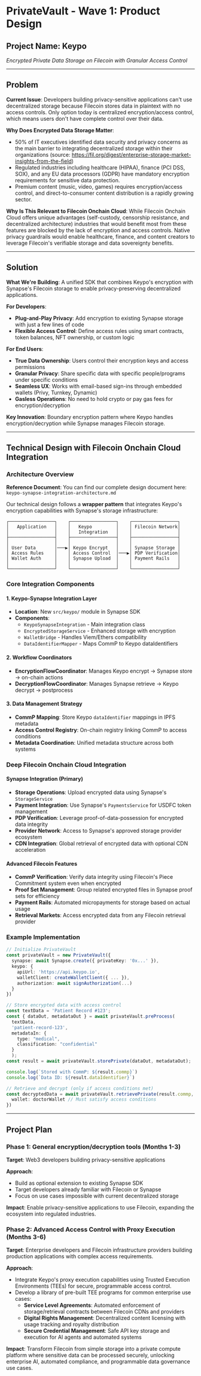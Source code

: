 # PrivateVault - Wave 1: Product Design

## Project Name: **Keypo**
*Encrypted Private Data Storage on Filecoin with Granular Access Control*

---

## Problem

**Current Issue**: Developers building privacy-sensitive applications can't use decentralized storage because Filecoin stores data in plaintext with no access controls. Only option today is centralized encryption/access control, which means users don't have complete control over their data.

**Why Does Encrypted Data Storage Matter**: 
- 50% of IT executives identified data security and privacy concerns as the main barrier to integrating decentralized storage within their organizations (source: https://fil.org/digest/enterprise-storage-market-insights-from-the-field)
- Regulated industries including healthcare (HIPAA), finance (PCI DSS, SOX), and any EU data processors (GDPR) have mandatory encryption requirements for sensitive data protection. 
- Premium content (music, video, games) requires encryption/access control, and direct-to-consumer content distribution is a rapidly growing sector. 

**Why Is This Relevant to Filecoin Onchain Cloud**: 
While Filecoin Onchain Cloud offers unique advantages (self-custody, censorship resistance, and decentralized architecture) industries that would benefit most from these features are blocked by the lack of encryption and access controls. Native privacy guardrails would enable healthcare, finance, and content creators to leverage Filecoin's verifiable storage and data sovereignty benefits.

---

## Solution

**What We're Building**: A unified SDK that combines Keypo's encryption with Synapse's Filecoin storage to enable privacy-preserving decentralized applications.

**For Developers**:
- **Plug-and-Play Privacy**: Add encryption to existing Synapse storage with just a few lines of code
- **Flexible Access Control**: Define access rules using smart contracts, token balances, NFT ownership, or custom logic

**For End Users**:
- **True Data Ownership**: Users control their encryption keys and access permissions
- **Granular Privacy**: Share specific data with specific people/programs under specific conditions
- **Seamless UX**: Works with email-based sign-ins through embedded wallets (Privy, Turnkey, Dynamic)
- **Gasless Operations**: No need to hold crypto or pay gas fees for encryption/decryption

**Key Innovation**: Boundary encryption pattern where Keypo handles encryption/decryption while Synapse manages Filecoin storage.

---

## Technical Design with Filecoin Onchain Cloud Integration

### Architecture Overview

**Reference Document**: 
You can find our complete design document here: `keypo-synapse-integration-architecture.md`

Our technical design follows a **wrapper pattern** that integrates Keypo's encryption capabilities with Synapse's storage infrastructure:

```
┌─────────────────┐    ┌─────────────────┐    ┌─────────────────┐
│   Application   │    │   Keypo         │    │ Filecoin Network│
│                 │    │   Integration   │    │                 │
├─────────────────┤    ├─────────────────┤    ├─────────────────┤
│                 │    │                 │    │                 │
│ User Data       │───▶│ Keypo Encrypt   │    │ Synapse Storage │
│ Access Rules    │    │ Access Control  │───▶│ PDP Verification│
│ Wallet Auth     │    │ Synapse Upload  │    │ Payment Rails   │
│                 │    │                 │    │                 │
└─────────────────┘    └─────────────────┘    └─────────────────┘
```

### Core Integration Components

#### 1. **Keypo-Synapse Integration Layer**
- **Location**: New `src/keypo/` module in Synapse SDK  
- **Components**: 
  - `KeypoSynapseIntegration` - Main integration class
  - `EncryptedStorageService` - Enhanced storage with encryption
  - `WalletBridge` - Handles Viem/Ethers compatibility
  - `DataIdentifierMapper` - Maps CommP to Keypo dataIdentifiers

#### 2. **Workflow Coordinators**
- **EncryptionFlowCoordinator**: Manages Keypo encrypt → Synapse store → on-chain actions
- **DecryptionFlowCoordinator**: Manages Synapse retrieve → Keypo decrypt → postprocess  

#### 3. **Data Management Strategy**
- **CommP Mapping**: Store Keypo `dataIdentifier` mappings in IPFS metadata
- **Access Control Registry**: On-chain registry linking CommP to access conditions
- **Metadata Coordination**: Unified metadata structure across both systems

### Deep Filecoin Onchain Cloud Integration

#### **Synapse Integration (Primary)**
- **Storage Operations**: Upload encrypted data using Synapse's `StorageService`
- **Payment Integration**: Use Synapse's `PaymentsService` for USDFC token management
- **PDP Verification**: Leverage proof-of-data-possession for encrypted data integrity
- **Provider Network**: Access to Synapse's approved storage provider ecosystem
- **CDN Integration**: Global retrieval of encrypted data with optional CDN acceleration

#### **Advanced Filecoin Features**
- **CommP Verification**: Verify data integrity using Filecoin's Piece Commitment system even when encrypted
- **Proof Set Management**: Group related encrypted files in Synapse proof sets for efficiency
- **Payment Rails**: Automated micropayments for storage based on actual usage
- **Retrieval Markets**: Access encrypted data from any Filecoin retrieval provider

### Example Implementation

```typescript
// Initialize PrivateVault
const privateVault = new PrivateVault({
  synapse: await Synapse.create({ privateKey: '0x...' }),
  keypo: {
    apiUrl: 'https://api.keypo.io',
    walletClient: createWalletClient({ ... }),
    authorization: await signAuthorization(...)
  }
})

// Store encrypted data with access control
const textData = 'Patient Record #123';
const { dataOut, metadataOut } = await privateVault.preProcess(
  textData, 
  'patient-record-123',
  metadataIn: {
    type: "medical",
    classification: "confidential"
  }
  );
const result = await privateVault.storePrivate(dataOut, metadataOut);

console.log(`Stored with CommP: ${result.commp}`)
console.log(`Data ID: ${result.dataIdentifier}`)

// Retrieve and decrypt (only if access conditions met)
const decryptedData = await privateVault.retrievePrivate(result.commp, {
  wallet: doctorWallet // Must satisfy access conditions
})
```

---

## Project Plan

### **Phase 1: General encryption/decryption tools** (Months 1-3)
**Target**: Web3 developers building privacy-sensitive applications

**Approach**: 
- Build as optional extension to existing Synapse SDK
- Target developers already familiar with Filecoin or Synapse
- Focus on use cases impossible with current decentralized storage

**Impact**: Enable privacy-sensitive applications to use Filecoin, expanding the ecosystem into regulated industries.

### **Phase 2: Advanced Access Control with Proxy Execution** (Months 3-6)
**Target**: Enterprise developers and Filecoin infrastructure providers building production applications with complex access requirements. 

**Approach**:
- Integrate Keypo's proxy execution capabilities using Trusted Execution Environments (TEEs) for secure, programmable access control.
- Develop a library of pre-built TEE programs for common enterprise use cases:
  - **Service Level Agreements**: Automated enforcement of storage/retrieval contracts between Filecoin CDNs and providers
  - **Digital Rights Management**: Decentralized content licensing with usage tracking and royalty distribution
  - **Secure Credential Management**: Safe API key storage and execution for AI agents and automated systems

**Impact**: Transform Filecoin from simple storage into a private compute platform where sensitive data can be processed securely, unlocking enterprise AI, automated compliance, and programmable data governance use cases.